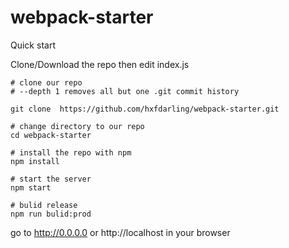 # webpack-starter


Quick start

Clone/Download the repo then edit index.js
```
# clone our repo
# --depth 1 removes all but one .git commit history

git clone  https://github.com/hxfdarling/webpack-starter.git

# change directory to our repo
cd webpack-starter

# install the repo with npm
npm install

# start the server
npm start

# bulid release
npm run bulid:prod
```

go to http://0.0.0.0 or http://localhost in your browser
